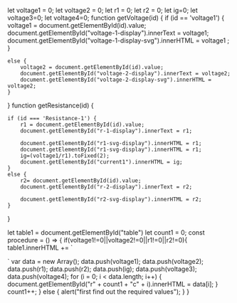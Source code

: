 let voltage1 = 0;
let voltage2 = 0;
let r1 = 0;
let r2 = 0;
let ig=0;
let voltage3=0;
let voltage4=0;
function getVoltage(id) {
    if (id == 'voltage1') {
        voltage1 = document.getElementById(id).value;
        document.getElementById("voltage-1-display").innerText = voltage1;
        document.getElementById("voltage-1-display-svg").innerHTML =  voltage1 ;
    }

    else {
        voltage2 = document.getElementById(id).value;
        document.getElementById("voltage-2-display").innerText = voltage2;
        document.getElementById("voltage-2-display-svg").innerHTML =  voltage2;
    }
}
function getResistance(id) {

    if (id === 'Resistance-1') {
        r1 = document.getElementById(id).value;
        document.getElementById("r-1-display").innerText = r1;

        document.getElementById("r1-svg-display").innerHTML = r1;
        document.getElementById("r1-svg-display").innerHTML = r1;
        ig=(voltage1/r1).toFixed(2);
        document.getElementById("current1").innerHTML = ig;
    }
    else {
        r2= document.getElementById(id).value;
        document.getElementById("r-2-display").innerText = r2;
        
        document.getElementById("r2-svg-display").innerHTML = r2;
    }
}

let table1 = document.getElementById("table")
let count1 = 0;
const procedure = () => {
    if(voltage1!=0||voltage2!=0||r1!=0||r2!=0){
    table1.innerHTML += `<tr>
                <td id='r${count1}c0' width=100px></td>
                <td id='r${count1}c1' width=100px></td>
                <td id='r${count1}c2' width=100px></td>
                <td id='r${count1}c3' width=100px></td>
                <td id='r${count1}c4' width=100px></td>
                <td id='r${count1}c5' width=100px></td>
                <td id='r${count1}c6' width=100px></td>

  </tr>`
    var data = new Array();
    data.push(voltage1);
    data.push(voltage2);
    data.push(r1);
    data.push(r2);
    data.push(ig);
    data.push(voltage3);
    data.push(voltage4);
    for (i = 0; i < data.length; i++) {
        document.getElementById("r" + count1 + "c" + i).innerHTML = data[i];
    }
    count1++;
}
else
{
    alert("first find out the required values");
}
}
